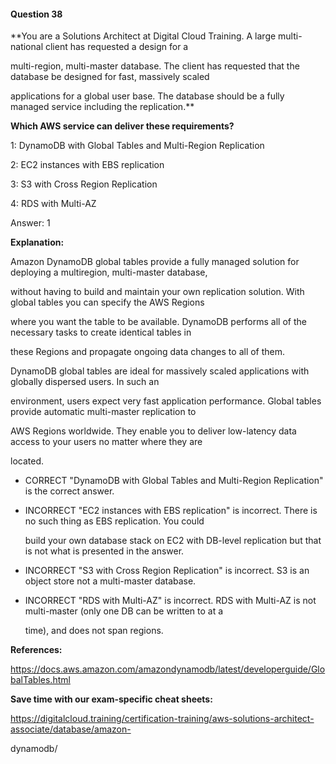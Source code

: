#### Question  38


**You are a Solutions Architect at Digital Cloud Training. A large multi-national client has requested a design for a

multi-region, multi-master database. The client has requested that the database be designed for fast, massively scaled

applications for a global user base. The database should be a fully managed service including the replication.**


**Which AWS service can deliver these requirements?**


1: DynamoDB with Global Tables and Multi-Region Replication


2: EC2 instances with EBS replication


3: S3 with Cross Region Replication


4: RDS with Multi-AZ


Answer: 1


**Explanation:**


Amazon DynamoDB global tables provide a fully managed solution for deploying a multiregion, multi-master database,

without having to build and maintain your own replication solution. With global tables you can specify the AWS Regions

where you want the table to be available. DynamoDB performs all of the necessary tasks to create identical tables in

these Regions and propagate ongoing data changes to all of them.


DynamoDB global tables are ideal for massively scaled applications with globally dispersed users. In such an

environment, users expect very fast application performance. Global tables provide automatic multi-master replication to

AWS Regions worldwide. They enable you to deliver low-latency data access to your users no matter where they are

located.


- CORRECT "DynamoDB with Global Tables and Multi-Region Replication" is the correct answer.


- INCORRECT "EC2 instances with EBS replication" is incorrect. There is no such thing as EBS replication. You could

  build your own database stack on EC2 with DB-level replication but that is not what is presented in the answer.


- INCORRECT "S3 with Cross Region Replication" is incorrect. S3 is an object store not a multi-master database.


- INCORRECT "RDS with Multi-AZ" is incorrect. RDS with Multi-AZ is not multi-master (only one DB can be written to at a

  time), and does not span regions.


**References:**


https://docs.aws.amazon.com/amazondynamodb/latest/developerguide/GlobalTables.html


**Save time with our exam-specific cheat sheets:**


https://digitalcloud.training/certification-training/aws-solutions-architect-associate/database/amazon-

dynamodb/

